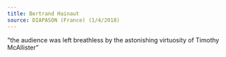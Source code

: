 ```yaml
---
title: Bertrand Hainaut
source: DIAPASON (France) (1/4/2018)
---
```

"the audience was left breathless by the astonishing virtuosity of Timothy McAllister"